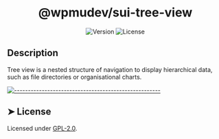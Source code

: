 <!-- ⚠️ This README has been generated from the file(s) "../../../blueprint.md" ⚠️--><h1 align="center">@wpmudev/sui-tree-view</h1>

<div style="text-align: center;">
<img src="https://img.shields.io/badge/Version-0.0.1-blue.svg" alt="Version"> <img src="https://img.shields.io/badge/License-GPL-orange.svg" alt="License">
</div>
<h2> Description </h2> Tree view is a nested structure of navigation to display hierarchical data, such as file directories or organisational charts.


[![-----------------------------------------------------](https://raw.githubusercontent.com/andreasbm/readme/master/assets/lines/colored.png)](#license)

## ➤ License
	
Licensed under [GPL-2.0](https://opensource.org/licenses/GPL-2.0).
